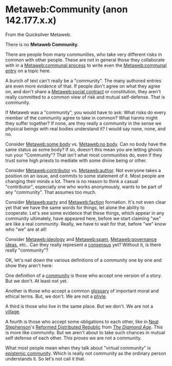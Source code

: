 
# Metaweb:Community (anon 142.177.x.x)

From the Quicksilver Metaweb.

There is no **Metaweb Community**.

There are people from many communities, who take very different risks in common with other people. These are not in general those they collaborate with in a [Metaweb:communal process](/metaweb-communal-process) to write even the [Metaweb:communal entry](/metaweb-communal-entry) on a topic here. 

A bunch of text can't really be a "community". The many authored entries are even more evidence of that. If people don't agree on what they agree on, and don't
share a [Metaweb:social contract](/metaweb-social-contract) or constitution, they aren't really committed to a common view of risk and mutual self-defense. That is community.

If Metaweb was a "community", you would have to ask: What risks do every member of the community agree to take in common? What harms might they suffer together? If none, are they really a community in the sense we physical beings with real bodies understand it? I would say none, none, and no.

Consider [Metaweb:some body](/metaweb-some-body) vs. [Metaweb:no body](/metaweb-no-body). Can no body have the same status as some body? If so, doesn't this mean you are letting ghosts run your "Community"? That isn't what most communities do, even if they trust some high priests to mediate with some divine being or other.

Consider [Metaweb:contributor](/metaweb-contributor) vs. [Metaweb:author](/metaweb-author). Not everyone takes a position on an issue, and commits to some statement of it. Most people are changing their minds a lot. There is no reason to think a casual "contributor", especially one who works anonymously, wants to be part of any "community". That assumes too much.

Consider [Metaweb:party](/metaweb-party) and [Metaweb:faction](/metaweb-faction) formation. It's not even clear yet that we have the same words for things, let alone the ability to cooperate. Let's see some evidence that these things, which appear in any community ultimately, have appeared here, before we start claiming "we" are like a real community. Really, we have to wait for that, before "we" know who "we" are at all!

Consider [Metaweb:ideology](/metaweb-ideology) and [Metaweb:spam](/metaweb-spam), [Metaweb:governance ideas](/metaweb-governance-ideas), etc.. Can they really represent a [consensus](/consensus) yet? Without it, is there really "community"?

OK, let's nail down the various definitions of a community one by one and show they aren't here:

One definition of a [community](/community) is those who accept one version of a story. But we don't. At least not yet.

Another is those who accept a common [glossary](/metaweb-glossary) of important moral and ethical terms. But, we don't. We are not a [phyle](/phyle).

A third is those who live in the same place. But we don't. We are not a [village](/village).

A fourth is those who accept some obligations to each other, like in [Neal Stephenson](/neal-stephenson)'s [Reformed Distributed Republic](/reformed-distributed-republic) from *[The Diamond Age](/the-diamond-age)*. This is more like community. But we aren't about to take such chances in mutual self defense of each other. This proves we are not a community.

What most people mean when they talk about "virtual community" is [epistemic community](/epistemic-community). Which is really not community as the ordinary person understands it. So let's not call it that.
